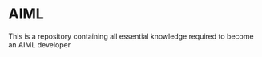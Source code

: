 # AIML
This is a repository containing all essential knowledge required to become an AIML developer

